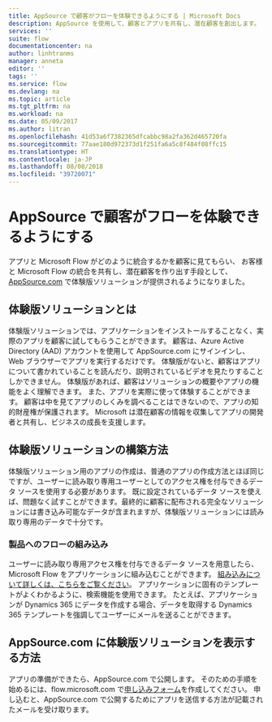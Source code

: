 ```yaml
---
title: AppSource で顧客がフローを体験できるようにする | Microsoft Docs
description: AppSource を使用して、顧客とアプリを共有し、潜在顧客を創出します。
services: ''
suite: flow
documentationcenter: na
author: linhtranms
manager: anneta
editor: ''
tags: ''
ms.service: flow
ms.devlang: na
ms.topic: article
ms.tgt_pltfrm: na
ms.workload: na
ms.date: 05/09/2017
ms.author: litran
ms.openlocfilehash: 41d53a6f7382365dfcabbc98a2fa362d465720fa
ms.sourcegitcommit: 77aae180d972373d1f251fa6a5c8f484f08ffc15
ms.translationtype: HT
ms.contentlocale: ja-JP
ms.lasthandoff: 08/08/2018
ms.locfileid: "39720071"
---
```

# <a name="let-customers-test-drive-your-flows-on-appsource"></a>AppSource で顧客がフローを体験できるようにする
アプリと Microsoft Flow がどのように統合するかを顧客に見てもらい、 お客様と Microsoft Flow の統合を共有し、潜在顧客を作り出す手段として、[AppSource.com](https://appsource.microsoft.com) で体験版ソリューションが提供されるようになりました。

## <a name="what-is-a-test-drive-solution"></a>体験版ソリューションとは
体験版ソリューションでは、アプリケーションをインストールすることなく、実際のアプリを顧客に試してもらうことができます。 顧客は、Azure Active Directory (AAD) アカウントを使用して AppSource.com にサインインし、Web ブラウザーでアプリを実行するだけです。 体験版がないと、顧客はアプリについて書かれていることを読んだり、説明されているビデオを見たりすることしかできません。 体験版があれば、顧客はソリューションの概要やアプリの機能をよく理解できます。 また、アプリを実際に使って体験することができます。 顧客は中を見てアプリのしくみを調べることはできないので、アプリの知的財産権が保護されます。 Microsoft は潜在顧客の情報を収集してアプリの開発者と共有し、ビジネスの成長を支援します。

## <a name="how-do-i-build-a-test-drive-solution"></a>体験版ソリューションの構築方法
体験版ソリューション用のアプリの作成は、普通のアプリの作成方法とほぼ同じですが、ユーザーに読み取り専用ユーザーとしてのアクセス権を付与できるデータ ソースを使用する必要があります。 既に設定されているデータ ソースを使えば、問題なく試すことができます。最終的に顧客に配布される完全なソリューションには書き込み可能なデータが含まれますが、体験版ソリューションには読み取り専用のデータで十分です。

### <a name="embed-flow-into-your-product"></a>製品へのフローの組み込み
ユーザーに読み取り専用アクセス権を付与できるデータ ソースを用意したら、Microsoft Flow をアプリケーションに組み込むことができます。 [組み込みについて詳しくは、こちらをご覧ください](embed-flow-dev.md)。 アプリケーションに固有のテンプレートがよくわかるように、検索機能を使用できます。 たとえば、アプリケーションが Dynamics 365 にデータを作成する場合、データを取得する Dynamics 365 テンプレートを強調してユーザーにメールを送ることができます。 

## <a name="how-do-i-list-my-test-drive-solution-on-appsourcecom"></a>AppSource.com に体験版ソリューションを表示する方法
アプリの準備ができたら、AppSource.com で公開します。 そのための手順を始めるには、flow.microsoft.com で[申し込みフォーム](https://flow.microsoft.com/partners/get-listed/)を作成してください。 申し込むと、AppSource.com で公開するためにアプリを送信する方法が記載されたメールを受け取ります。

